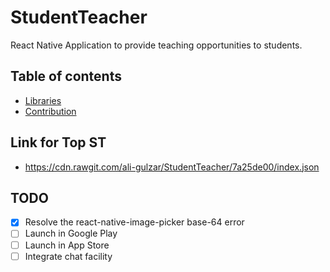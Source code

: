 # StudentTeacher
React Native Application to provide teaching opportunities to students.

## Table of contents
- [Libraries](#libraries)
- [Contribution](#contribution)

## Link for Top ST
- https://cdn.rawgit.com/ali-gulzar/StudentTeacher/7a25de00/index.json

## TODO
- [x] Resolve the react-native-image-picker base-64 error 
- [ ] Launch in Google Play
- [ ] Launch in App Store
- [ ] Integrate chat facility
